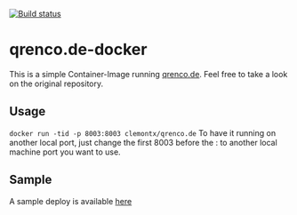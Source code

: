 [![Build status](https://dev.azure.com/clemont/ClemontX.DE/_apis/build/status/ClemontX.DE-Docker%20container-CI)](https://dev.azure.com/clemont/ClemontX.DE/_build/latest?definitionId=3)
# qrenco.de-docker
This is a simple Container-Image running [qrenco.de](https://github.com/endroid/qr-code).
Feel free to take a look on the original repository.
## Usage
`
docker run -tid -p 8003:8003 clemontx/qrenco.de
`
To have it running on another local port, just change the first 8003 before the : to another local machine port you want to use.
## Sample
A sample deploy is available [here](https://qr.cxde.link)
